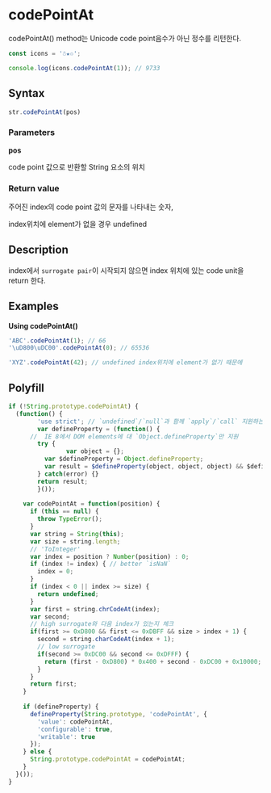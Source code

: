 # codePointAt

codePointAt() method는 Unicode code point음수가 아닌 정수를 리턴한다.

```js
const icons = '☃★♲';

console.log(icons.codePointAt(1)); // 9733
```

## Syntax

```js
str.codePointAt(pos)
```

### Parameters

**pos**

code point 값으로 반환할 String 요소의 위치

### Return value

주어진 index의 code point 값의 문자를 나타내는 숫자,

index위치에 element가 없을 경우 undefined

## Description

index에서  `surrogate pair`이 시작되지 않으면 index 위치에 있는 code unit을 return 한다.

## Examples

**Using codePointAt()**

```js
'ABC'.codePointAt(1); // 66
'\uD800\uDC00'.codePointAt(0); // 65536

'XYZ'.codePointAt(42); // undefined index위치에 element가 없기 때문에
```



## Polyfill

```js
if (!String.prototype.codePointAt) {
  (function() {
		'use strict'; // `undefined`/`null`과 함께 `apply`/`call` 지원하는데 필요
		var defineProperty = (function() {
      //  IE 8에서 DOM elements에 대 `Object.defineProperty`만 지원
        try {
    			var object = {};
          var $defineProperty = Object.defineProperty;
          var result = $defineProperty(object, object, object) && $defineProperty;
        } catch(error) {}
        return result;
		}());
    
    var codePointAt = function(position) {
      if (this == null) {
        throw TypeError();
      }
      var string = String(this);
      var size = string.length;
      // 'ToInteger'
      var index = position ? Number(position) : 0;
      if (index != index) { // better `isNaN`
        index = 0;
      }
      if (index < 0 || index >= size) {
        return undefined;
      }
      var first = string.chrCodeAt(index);
      var second;
      // high surrogate와 다음 index가 있는지 체크
      if(first >= 0xD800 && first <= 0xDBFF && size > index + 1) {
        second = string.charCodeAt(index + 1);
        // low surrogate
        if(second >= 0xDC00 && second <= 0xDFFF) {
          return (first - 0xD800) * 0x400 + second - 0xDC00 + 0x10000;
        }
      }
      return first;
    }
    
    if (defineProperty) {
      defineProperty(String.prototype, 'codePointAt', {
        'value': codePointAt,
        'configurable': true,
        'writable': true
      });
    } else {
      String.prototype.codePointAt = codePointAt;
    }
  }());
}
```

